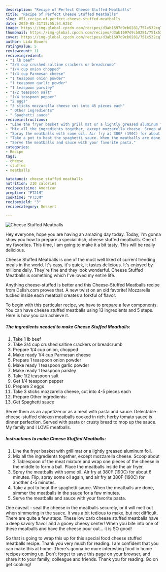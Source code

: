 ```yaml
---
description: "Recipe of Perfect Cheese Stuffed Meatballs"
title: "Recipe of Perfect Cheese Stuffed Meatballs"
slug: 851-recipe-of-perfect-cheese-stuffed-meatballs
date: 2020-05-31T15:55:54.625Z
image: https://img-global.cpcdn.com/recipes/d3ab1697d9cb0281/751x532cq70/cheese-stuffed-meatballs-recipe-main-photo.jpg
thumbnail: https://img-global.cpcdn.com/recipes/d3ab1697d9cb0281/751x532cq70/cheese-stuffed-meatballs-recipe-main-photo.jpg
cover: https://img-global.cpcdn.com/recipes/d3ab1697d9cb0281/751x532cq70/cheese-stuffed-meatballs-recipe-main-photo.jpg
author: Lida Bowers
ratingvalue: 5
reviewcount: 11
recipeingredient:
- "1 lb beef"
- "3/4 cup crushed saltine crackers or breadcrumb"
- "1/4 cup onion chopped"
- "1/4 cup Parmesan cheese"
- "1 teaspoon onion powder"
- "1 teaspoon garlic powder"
- "1 teaspoon parsley"
- "1/2 teaspoon salt"
- "1/4 teaspoon pepper"
- "2 eggs"
- "3 sticks mozzarella cheese cut into 45 pieces each"
- " Other ingredients"
- " Spaghetti sauce"
recipeinstructions:
- "Line the fryer basket with grill mat or a lightly greased aluminum foil."
- "Mix all the ingredients together, except mozzarella cheese. Scoop about 2 Tablespoon of the meat mixture and wrap one pieces of the cheese in the middle to form a ball. Place the meatballs inside the air fryer."
- "Spray the meatballs with some oil. Air fry at 380F (190C) for about 6 minutes. Flip, spray some oil again, and air fry at 380F (190C) for another 4-5 minutes."
- "Take a pot to heat the spaghetti sauce. When the meatballs are done, simmer the meatballs in the sauce for a few minutes."
- "Serve the meatballs and sauce with your favorite pasta."
categories:
- Recipe
tags:
- cheese
- stuffed
- meatballs

katakunci: cheese stuffed meatballs 
nutrition: 210 calories
recipecuisine: American
preptime: "PT21M"
cooktime: "PT33M"
recipeyield: "3"
recipecategory: Dessert

---
```



![Cheese Stuffed Meatballs](https://img-global.cpcdn.com/recipes/d3ab1697d9cb0281/751x532cq70/cheese-stuffed-meatballs-recipe-main-photo.jpg)

Hey everyone, hope you are having an amazing day today. Today, I'm gonna show you how to prepare a special dish, cheese stuffed meatballs. One of my favorites. This time, I am going to make it a bit tasty. This will be really delicious.

Cheese Stuffed Meatballs is one of the most well liked of current trending meals in the world. It's easy, it's quick, it tastes delicious. It's enjoyed by millions daily. They're fine and they look wonderful. Cheese Stuffed Meatballs is something which I've loved my entire life.

Anything cheese-stuffed is better and this Cheese-Stuffed Meatballs recipe from Delish.com proves that. A new twist on an old favorite! Mozzarella tucked inside each meatball creates a forkful of flavor.


To begin with this particular recipe, we have to prepare a few components. You can have cheese stuffed meatballs using 13 ingredients and 5 steps. Here is how you can achieve it.

<!--inarticleads1-->

##### The ingredients needed to make Cheese Stuffed Meatballs:

1. Take 1 lb beef
1. Take 3/4 cup crushed saltine crackers or breadcrumb
1. Prepare 1/4 cup onion, chopped
1. Make ready 1/4 cup Parmesan cheese
1. Prepare 1 teaspoon onion powder
1. Make ready 1 teaspoon garlic powder
1. Make ready 1 teaspoon parsley
1. Take 1/2 teaspoon salt
1. Get 1/4 teaspoon pepper
1. Prepare 2 eggs
1. Take 3 sticks mozzarella cheese, cut into 4-5 pieces each
1. Prepare  Other ingredients:
1. Get  Spaghetti sauce


Serve them as an appetizer or as a meal with pasta and sauce. Delectable cheese-stuffed chicken meatballs cooked in rich, herby tomato sauce is dinner perfection. Served with pasta or crusty bread to mop up the sauce. My family and I LOVE meatballs. 

<!--inarticleads2-->

##### Instructions to make Cheese Stuffed Meatballs:

1. Line the fryer basket with grill mat or a lightly greased aluminum foil.
1. Mix all the ingredients together, except mozzarella cheese. Scoop about 2 Tablespoon of the meat mixture and wrap one pieces of the cheese in the middle to form a ball. Place the meatballs inside the air fryer.
1. Spray the meatballs with some oil. Air fry at 380F (190C) for about 6 minutes. Flip, spray some oil again, and air fry at 380F (190C) for another 4-5 minutes.
1. Take a pot to heat the spaghetti sauce. When the meatballs are done, simmer the meatballs in the sauce for a few minutes.
1. Serve the meatballs and sauce with your favorite pasta.


One caveat - seal the cheese in the meatballs securely, or it will melt out when simmering in the sauce. It was a bit tedious to make, but not difficult. There are quite a few steps. These low carb cheese stuffed meatballs have a deep savory flavor and a gooey cheesy center! When you bite into one of these meatballs and have the cheese pour out… it is SO good! 

So that is going to wrap this up for this special food cheese stuffed meatballs recipe. Thank you very much for reading. I am confident that you can make this at home. There's gonna be more interesting food in home recipes coming up. Don't forget to save this page on your browser, and share it to your family, colleague and friends. Thank you for reading. Go on get cooking!
